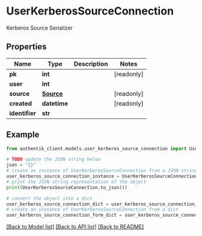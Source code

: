 # UserKerberosSourceConnection

Kerberos Source Serializer

## Properties

Name | Type | Description | Notes
------------ | ------------- | ------------- | -------------
**pk** | **int** |  | [readonly] 
**user** | **int** |  | 
**source** | [**Source**](Source.md) |  | [readonly] 
**created** | **datetime** |  | [readonly] 
**identifier** | **str** |  | 

## Example

```python
from authentik_client.models.user_kerberos_source_connection import UserKerberosSourceConnection

# TODO update the JSON string below
json = "{}"
# create an instance of UserKerberosSourceConnection from a JSON string
user_kerberos_source_connection_instance = UserKerberosSourceConnection.from_json(json)
# print the JSON string representation of the object
print(UserKerberosSourceConnection.to_json())

# convert the object into a dict
user_kerberos_source_connection_dict = user_kerberos_source_connection_instance.to_dict()
# create an instance of UserKerberosSourceConnection from a dict
user_kerberos_source_connection_form_dict = user_kerberos_source_connection.from_dict(user_kerberos_source_connection_dict)
```
[[Back to Model list]](../README.md#documentation-for-models) [[Back to API list]](../README.md#documentation-for-api-endpoints) [[Back to README]](../README.md)


